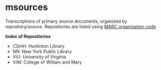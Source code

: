 # msources

Transcriptions of primary source documents, organized by repository/source. Repositories are listed using [MARC organization code](https://www.loc.gov/marc/organizations/org-search.php)

**Index of Repositories**
- CSmH: Huntinton Library
- NN: New York Public Library
- ViU: University of Virginia
- ViW: College of William and Mary
